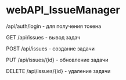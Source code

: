 # webAPI_IssueManager

/api/auth/login - для получения токена

GET /api/issues - вывод задач

POST /api/issues - создание задачи

PUT /api/issues/{id} - обновление задачи

DELETE /api/issues/{id} - удаление задачи
